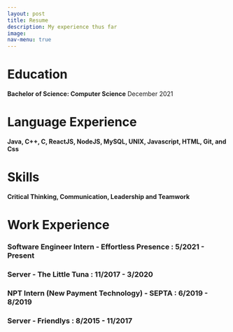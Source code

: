 ```yaml
---
layout: post
title: Resume
description: My experience thus far
image: 
nav-menu: true
---
```

# Education
**Bachelor of Science: Computer Science**
  December 2021

# Language Experience
**Java, C++, C, ReactJS, NodeJS, MySQL, UNIX, Javascript, HTML, Git, and Css**

# Skills
**Critical Thinking, Communication, Leadership and Teamwork**

# Work Experience
### **Software Engineer Intern - Effortless Presence** : 5/2021 - Present 
### **Server - The Little Tuna** : 11/2017 - 3/2020 
### **NPT Intern (New Payment Technology) - SEPTA** : 6/2019 - 8/2019 
### **Server - Friendlys** : 8/2015 - 11/2017 
